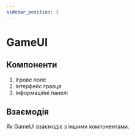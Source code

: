 ```yaml
---
sidebar_position: 3
---
```


# GameUI

## Компоненти

1. Ігрове поле
2. Інтерфейс гравця
3. Інформаційні панелі

## Взаємодія

Як GameUI взаємодіє з іншими компонентами.

